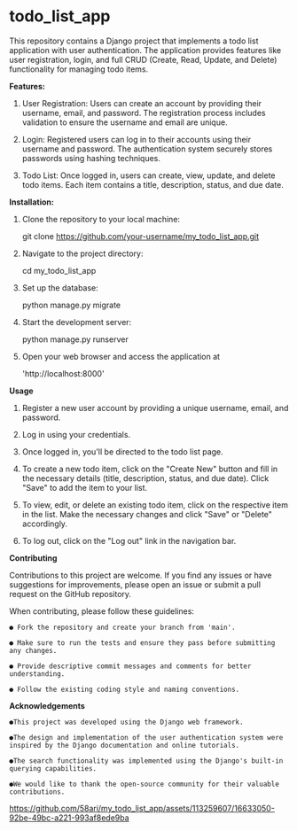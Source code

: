 **<h1>todo_list_app</h1>**


This repository contains a Django project that implements a todo list application with user authentication. The application provides features like user registration, login, and full CRUD (Create, Read, Update, and Delete) functionality for managing todo items.

**Features:**

1. User Registration: Users can create an account by providing their username, email, and password. The registration process includes validation to ensure the username and email are unique.

2. Login: Registered users can log in to their accounts using their username and password. The authentication system securely stores passwords using hashing techniques.

3. Todo List: Once logged in, users can create, view, update, and delete todo items. Each item contains a title, description, status, and due date.


**Installation:**

1. Clone the repository to your local machine:
   
   git clone https://github.com/your-username/my_todo_list_app.git
2. Navigate to the project directory:
   
   cd my_todo_list_app
3. Set up the database:

   python manage.py migrate
4. Start the development server:

   python manage.py runserver
   
5. Open your web browser and access the application at
 
   'http://localhost:8000'
   

**Usage**

1. Register a new user account by providing a unique username, email, and password.

2. Log in using your credentials.

3. Once logged in, you'll be directed to the todo list page.

4. To create a new todo item, click on the "Create New" button and fill in the necessary details (title, description, status, and due date). Click "Save" to add the item to your list.

5. To view, edit, or delete an existing todo item, click on the respective item in the list. Make the necessary changes and click "Save" or "Delete" accordingly.

6. To log out, click on the "Log out" link in the navigation bar.


**Contributing**

  Contributions to this project are welcome. If you find any issues or have suggestions for improvements, please open an issue or submit a pull request on the GitHub repository.

  When contributing, please follow these guidelines:

    ● Fork the repository and create your branch from 'main'.

    ● Make sure to run the tests and ensure they pass before submitting any changes.

    ● Provide descriptive commit messages and comments for better understanding.

    ● Follow the existing coding style and naming conventions.





**Acknowledgements**

    ●This project was developed using the Django web framework.

    ●The design and implementation of the user authentication system were inspired by the Django documentation and online tutorials.

    ●The search functionality was implemented using the Django's built-in querying capabilities.

    ●We would like to thank the open-source community for their valuable contributions.










https://github.com/58ari/my_todo_list_app/assets/113259607/16633050-92be-49bc-a221-993af8ede9ba
























